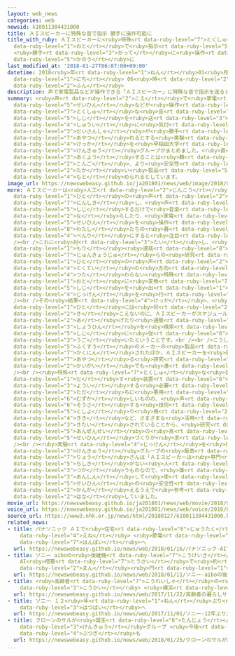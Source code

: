 ```yaml
---
layout: web_news
categories: web
newsid: k10011304431000
title: ＡＩスピーカーに特殊な音で指示 勝手に操作可能に
title_with_ruby: ＡＩスピーカーに<ruby>特殊<rt data-ruby-level="7">とくしゅ</rt></ruby>な<ruby>音<rt
  data-ruby-level="1">おと</rt></ruby>で<ruby>指示<rt data-ruby-level="5">しじ</rt></ruby>
  <ruby>勝手<rt data-ruby-level="3">かって</rt></ruby>に<ruby>操作<rt data-ruby-level="6">そうさ</rt></ruby><ruby>可能<rt
  data-ruby-level="5">かのう</rt></ruby>に
last_modified_at: '2018-01-27T06:07:00+09:00'
datetime: 2018<ruby>年<rt data-ruby-level="1">ねん</rt></ruby>01<ruby>月<rt data-ruby-level="1">がつ</rt></ruby>27<ruby>日<rt
  data-ruby-level="1">にち</rt></ruby> 06<ruby>時<rt data-ruby-level="2">じ</rt></ruby>07<ruby>分<rt
  data-ruby-level="2">ふん</rt></ruby>
description: 声で家電製品などが操作できる「ＡＩスピーカー」に特殊な音で指示を送ると、周囲に気付かれることなく、第三者が勝手に操れるとする実験結果を早稲田大学の研究グループがまとめました。直ちに悪用することは難しいものの、今後、より安全性の高い製品づくりが求められるとしています。
summary: <ruby>声<rt data-ruby-level="2">こえ</rt></ruby>で<ruby>家電<rt data-ruby-level="2">かでん</rt></ruby><ruby>製品<rt
  data-ruby-level="5">せいひん</rt></ruby>などが<ruby>操作<rt data-ruby-level="6">そうさ</rt></ruby>できる「ＡＩスピーカー」に<ruby>特殊<rt
  data-ruby-level="7">とくしゅ</rt></ruby>な<ruby>音<rt data-ruby-level="1">おと</rt></ruby>で<ruby>指示<rt
  data-ruby-level="5">しじ</rt></ruby>を<ruby>送<rt data-ruby-level="3">おく</rt></ruby>ると、<ruby>周囲<rt
  data-ruby-level="4">しゅうい</rt></ruby>に<ruby>気付<rt data-ruby-level="4">きづ</rt></ruby>かれることなく、<ruby>第三者<rt
  data-ruby-level="3">だいさんしゃ</rt></ruby>が<ruby>勝手<rt data-ruby-level="3">かって</rt></ruby>に<ruby>操<rt
  data-ruby-level="7">あやつ</rt></ruby>れるとする<ruby>実験<rt data-ruby-level="4">じっけん</rt></ruby><ruby>結果<rt
  data-ruby-level="4">けっか</rt></ruby>を<ruby>早稲田大学<rt data-ruby-level="8">わせだだいがく</rt></ruby>の<ruby>研究<rt
  data-ruby-level="3">けんきゅう</rt></ruby>グループがまとめました。<ruby>直<rt data-ruby-level="2">ただ</rt></ruby>ちに<ruby>悪用<rt
  data-ruby-level="3">あくよう</rt></ruby>することは<ruby>難<rt data-ruby-level="6">むずか</rt></ruby>しいものの、<ruby>今後<rt
  data-ruby-level="2">こんご</rt></ruby>、より<ruby>安全性<rt data-ruby-level="5">あんぜんせい</rt></ruby>の<ruby>高<rt
  data-ruby-level="2">たか</rt></ruby>い<ruby>製品<rt data-ruby-level="5">せいひん</rt></ruby>づくりが<ruby>求<rt
  data-ruby-level="4">もと</rt></ruby>められるとしています。
image_url: https://newswebeasy.github.io/ja201801/news/web/image/2018/01/27/K10011304431_1801270640_1801270658_01_03.jpg
more: ＡＩスピーカーは<ruby>人工<rt data-ruby-level="2">じんこう</rt></ruby><ruby>知能<rt data-ruby-level="5">ちのう</rt></ruby>で<ruby>人<rt
  data-ruby-level="1">ひと</rt></ruby>の<ruby>声<rt data-ruby-level="2">こえ</rt></ruby>を<ruby>認識<rt
  data-ruby-level="7">にんしき</rt></ruby>し、<ruby>声<rt data-ruby-level="2">こえ</rt></ruby>で<ruby>指示<rt
  data-ruby-level="5">しじ</rt></ruby>するだけで<ruby>音楽<rt data-ruby-level="2">おんがく</rt></ruby>を<ruby>鳴<rt
  data-ruby-level="2">な</rt></ruby>らしたり、<ruby>家電<rt data-ruby-level="2">かでん</rt></ruby><ruby>製品<rt
  data-ruby-level="5">せいひん</rt></ruby>を<ruby>操作<rt data-ruby-level="6">そうさ</rt></ruby>できたりするなど、<ruby>私<rt
  data-ruby-level="8">わたし</rt></ruby>たちの<ruby>暮<rt data-ruby-level="8">く</rt></ruby>らしをより<ruby>便利<rt
  data-ruby-level="4">べんり</rt></ruby>にすると<ruby>注目<rt data-ruby-level="3">ちゅうもく</rt></ruby>されています。<br
  /><br />これに<ruby>対<rt data-ruby-level="3">たい</rt></ruby>し、<ruby>早稲田大学<rt data-ruby-level="8">わせだだいがく</rt></ruby>の<ruby>森<rt
  data-ruby-level="1">もり</rt></ruby><ruby>達哉<rt data-ruby-level="8">たつや</rt></ruby><ruby>准教授<rt
  data-ruby-level="7">じゅんきょうじゅ</rt></ruby>らの<ruby>研究<rt data-ruby-level="3">けんきゅう</rt></ruby>グループは、<ruby>人<rt
  data-ruby-level="1">ひと</rt></ruby>の<ruby>声<rt data-ruby-level="2">こえ</rt></ruby>を<ruby>特定<rt
  data-ruby-level="4">とくてい</rt></ruby>の<ruby>方向<rt data-ruby-level="3">ほうこう</rt></ruby>にしか<ruby>伝<rt
  data-ruby-level="4">つた</rt></ruby>わらない<ruby>特殊<rt data-ruby-level="7">とくしゅ</rt></ruby>な<ruby>音<rt
  data-ruby-level="1">おと</rt></ruby>に<ruby>変換<rt data-ruby-level="7">へんかん</rt></ruby>し、ＡＩスピーカーに<ruby>指示<rt
  data-ruby-level="5">しじ</rt></ruby>を<ruby>出<rt data-ruby-level="1">だ</rt></ruby>す<ruby>実験<rt
  data-ruby-level="4">じっけん</rt></ruby>を<ruby>行<rt data-ruby-level="2">おこな</rt></ruby>いました。<br
  /><br />その<ruby>結果<rt data-ruby-level="4">けっか</rt></ruby>、<ruby>周囲<rt data-ruby-level="4">しゅうい</rt></ruby>にいる<ruby>人<rt
  data-ruby-level="1">ひと</rt></ruby>には<ruby>何<rt data-ruby-level="2">なに</rt></ruby>も<ruby>聞<rt
  data-ruby-level="2">き</rt></ruby>こえないのに、ＡＩスピーカーがスケジュールを<ruby>読<rt data-ruby-level="2">よ</rt></ruby>み<ruby>上<rt
  data-ruby-level="2">あ</rt></ruby>げたり<ruby>通販<rt data-ruby-level="7">つうはん</rt></ruby>サイトで<ruby>商品<rt
  data-ruby-level="3">しょうひん</rt></ruby>を<ruby>検索<rt data-ruby-level="7">けんさく</rt></ruby>したりするなど、<ruby>指示<rt
  data-ruby-level="5">しじ</rt></ruby>に<ruby>従<rt data-ruby-level="6">したが</rt></ruby>って<ruby>動<rt
  data-ruby-level="3">うご</rt></ruby>いたということです。<br /><br />こうした<ruby>動作<rt data-ruby-level="3">どうさ</rt></ruby>は<ruby>複数<rt
  data-ruby-level="5">ふくすう</rt></ruby>のメーカーの<ruby>製品<rt data-ruby-level="5">せいひん</rt></ruby>で<ruby>確認<rt
  data-ruby-level="7">かくにん</rt></ruby>されたほか、ＡＩスピーカーを<ruby>勝手<rt data-ruby-level="3">かって</rt></ruby>に<ruby>操<rt
  data-ruby-level="7">あやつ</rt></ruby>る<ruby>研究<rt data-ruby-level="3">けんきゅう</rt></ruby>は<ruby>海外<rt
  data-ruby-level="2">かいがい</rt></ruby>でも<ruby>進<rt data-ruby-level="3">すす</rt></ruby>められています。<br
  /><br /><ruby>特殊<rt data-ruby-level="7">とくしゅ</rt></ruby>な<ruby>音<rt data-ruby-level="1">おと</rt></ruby>を<ruby>出<rt
  data-ruby-level="1">だ</rt></ruby>す<ruby>装置<rt data-ruby-level="6">そうち</rt></ruby>を<ruby>用意<rt
  data-ruby-level="3">ようい</rt></ruby>する<ruby>必要<rt data-ruby-level="4">ひつよう</rt></ruby>があるため、<ruby>直<rt
  data-ruby-level="2">ただ</rt></ruby>ちに<ruby>悪用<rt data-ruby-level="3">あくよう</rt></ruby>することは<ruby>難<rt
  data-ruby-level="6">むずか</rt></ruby>しいものの、<ruby>声<rt data-ruby-level="2">こえ</rt></ruby>で<ruby>操作<rt
  data-ruby-level="6">そうさ</rt></ruby>する<ruby>技術<rt data-ruby-level="5">ぎじゅつ</rt></ruby>はお<ruby>年寄<rt
  data-ruby-level="5">としよ</rt></ruby>り<ruby>用<rt data-ruby-level="2">よう</rt></ruby>の<ruby>機器<rt
  data-ruby-level="4">きき</rt></ruby>など、さまざまな<ruby>活用<rt data-ruby-level="2">かつよう</rt></ruby>が<ruby>期待<rt
  data-ruby-level="3">きたい</rt></ruby>されていることから、<ruby>研究<rt data-ruby-level="3">けんきゅう</rt></ruby>グループではより<ruby>安全性<rt
  data-ruby-level="5">あんぜんせい</rt></ruby>の<ruby>高<rt data-ruby-level="2">たか</rt></ruby>い<ruby>製品<rt
  data-ruby-level="5">せいひん</rt></ruby>づくりが<ruby>求<rt data-ruby-level="4">もと</rt></ruby>められるとしています。<br
  /><br /><ruby>実験<rt data-ruby-level="4">じっけん</rt></ruby>を<ruby>行<rt data-ruby-level="2">い</rt></ruby>った<ruby>研究<rt
  data-ruby-level="3">けんきゅう</rt></ruby>グループの<ruby>飯島<rt data-ruby-level="8">いいじま</rt></ruby><ruby>涼<rt
  data-ruby-level="7">りょう</rt></ruby>さんは「ＡＩスピーカーは<ruby>専門<rt data-ruby-level="6">せんもん</rt></ruby><ruby>知識<rt
  data-ruby-level="5">ちしき</rt></ruby>がない<ruby>人<rt data-ruby-level="1">ひと</rt></ruby>も<ruby>使<rt
  data-ruby-level="3">つか</rt></ruby>うものなので、<ruby>誰<rt data-ruby-level="7">だれ</rt></ruby>もが<ruby>安心<rt
  data-ruby-level="3">あんしん</rt></ruby>して<ruby>使<rt data-ruby-level="3">つか</rt></ruby>えるよう、メーカーが<ruby>製品<rt
  data-ruby-level="5">せいひん</rt></ruby>の<ruby>安全性<rt data-ruby-level="5">あんぜんせい</rt></ruby>を<ruby>考<rt
  data-ruby-level="2">かんが</rt></ruby>えるうえで<ruby>参考<rt data-ruby-level="4">さんこう</rt></ruby>にしてほしい」と<ruby>話<rt
  data-ruby-level="2">はな</rt></ruby>していました。
movie_url: https://newswebeasy.github.io/ja201801/news/web/movie/2018/01/27/k10011304431_201801270640_201801270658.mp4
voice_url: https://newswebeasy.github.io/ja201801/news/web/voice/2018/01/27/k10011304431_201801270640_201801270658.mp3
source_url: https://www3.nhk.or.jp/news/html/20180127/k10011304431000.html
related_news:
- title: パナソニック ＡＩで<ruby>住宅<rt data-ruby-level="6">じゅうたく</rt></ruby>の<ruby>省<rt data-ruby-level="4">しょう</rt></ruby><ruby>エネ<rt
    data-ruby-level="4">えね</rt></ruby> <ruby>節電<rt data-ruby-level="4">せつでん</rt></ruby>システム<ruby>販売<rt
    data-ruby-level="7">はんばい</rt></ruby>へ
  url: https://newswebeasy.github.io/news/web/2018/01/16/パナソニック-AIで住宅の省エネ-節電システム販売へ
- title: ソニー aiboの<ruby>後継機<rt data-ruby-level="7">こうけいき</rt></ruby><ruby>発売<rt data-ruby-level="3">はつばい</rt></ruby>
    AI<ruby>搭載<rt data-ruby-level="7">とうさい</rt></ruby>で<ruby>約<rt data-ruby-level="4">やく</rt></ruby>20<ruby>万<rt
    data-ruby-level="2">まん</rt></ruby><ruby>円<rt data-ruby-level="1">えん</rt></ruby>
  url: https://newswebeasy.github.io/news/web/2018/01/11/ソニー-aiboの後継機発売-AI搭載で約20万円
- title: <ruby>高齢者<rt data-ruby-level="7">こうれいしゃ</rt></ruby>の<ruby>暮<rt data-ruby-level="6">く</rt></ruby>らしサポートするＡＩマンション<ruby>公開<rt
    data-ruby-level="3">こうかい</rt></ruby> <ruby>横浜<rt data-ruby-level="7">よこはま</rt></ruby>
  url: https://newswebeasy.github.io/news/web/2017/11/22/高齢者の暮らしサポートするAIマンション公開-横浜
- title: ソニー １２<ruby>年<rt data-ruby-level="1">ねん</rt></ruby>ぶり<ruby>犬型<rt data-ruby-level="4">いぬがた</rt></ruby>ロボット「ａｉｂｏ」<ruby>発売<rt
    data-ruby-level="3">はつばい</rt></ruby>へ
  url: https://newswebeasy.github.io/news/web/2017/11/01/ソニー-12年ぶり犬型ロボットaibo発売へ
- title: クローンのサルが<ruby>誕生<rt data-ruby-level="6">たんじょう</rt></ruby> <ruby>中国<rt data-ruby-level="2">ちゅうごく</rt></ruby>の<ruby>研究<rt
    data-ruby-level="3">けんきゅう</rt></ruby>グループ <ruby>今後<rt data-ruby-level="2">こんご</rt></ruby><ruby>物議<rt
    data-ruby-level="4">ぶつぎ</rt></ruby>も
  url: https://newswebeasy.github.io/news/web/2018/01/25/クローンのサルが誕生-中国の研究グループ-今後物議も
...
```


